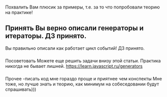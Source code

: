 ###
Похвалить
Вам плюсик за примеры, т.е. за то что попробовали теорию на практике!


###
Принять
Вы верно описали генераторы и итераторы. ДЗ принято.
---
Вы правильно описали как работает цикл событий! ДЗ принято.

###
Посоветовать
Можете еще решить задачи внизу этой статьи. Практика никогда не бывает лишней.
https://learn.javascript.ru/generators


###
Прочее
-писать код мне гораздо проще и приятнее чем конспекты
Мне тоже, но лучше знать и теорию, как минимум на собеседовании будут спрашивать)))
